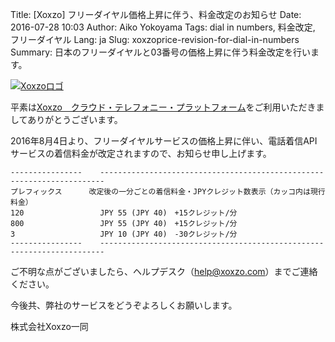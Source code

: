 Title: [Xoxzo] フリーダイヤル価格上昇に伴う、料金改定のお知らせ
Date: 2016-07-28 10:03
Author: Aiko Yokoyama
Tags: dial in numbers, 料金改定, フリーダイヤル
Lang: ja
Slug: xoxzoprice-revision-for-dial-in-numbers
Summary: 日本のフリーダイヤルと03番号の価格上昇に伴う料金改定を行います。

[![Xoxzoロゴ]({filename}/images/xoxzo-logo-02.png)](https://www.xoxzo.com/ja/)

平素は[Xoxzo　クラウド・テレフォニー・プラットフォーム](https://www.xoxzo.com/ja/)をご利用いただきましてありがとうございます。

2016年8月4日より、フリーダイヤルサービスの価格上昇に伴い、電話着信APIサービスの着信料金が改定されますので、お知らせ申し上げます。

    ----------------    -----------------------------------------------------------------------
    プレフィックス      改定後の一分ごとの着信料金・JPYクレジット数表示（カッコ内は現行料金）
    120                 JPY 55 (JPY 40)　+15クレジット/分
    800                 JPY 55 (JPY 40)　+15クレジット/分
    3                   JPY 10 (JPY 40)　-30クレジット/分
    ----------------    -----------------------------------------------------------------------

ご不明な点がございましたら、ヘルプデスク（help@xoxzo.com）までご連絡ください。

今後共、弊社のサービスをどうぞよろしくお願いします。

株式会社Xoxzo一同
